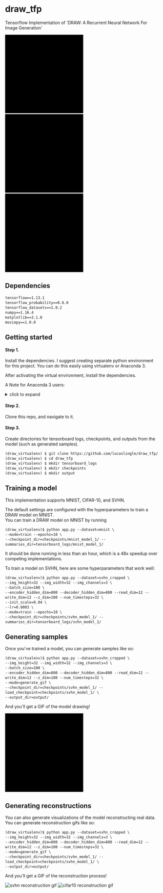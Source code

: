 # draw_tfp
Tensorflow Implementation of 'DRAW: A Recurrent Neural Network For Image Generation'

![mnist generation gif](assets/mnist_generation.gif)
![svhn generation gif](assets/svhn_generation.gif)
![cifar10 generation gif](assets/cifar10_generation.gif)

## Dependencies
```
tensorflow==1.13.1
tensorflow_probability==0.6.0
tensorflow_datasets==1.0.2
numpy==1.16.4
matplotlib==3.1.0
moviepy==1.0.0
```

## Getting started
#### Step 1.

Install the dependencies. I suggest creating separate python environment for this project.
You can do this easily using virtualenv or Anaconda 3.

After activating the virtual environment, install the dependencies.

A Note for Anaconda 3 users:

<details>
  <summary>click to expand</summary>

```
The tensorflow libraries are not available using 'conda install'. You'll have to get them using pip.

This causes some issues when installing the other dependencies. 

- I observed that installing the other dependencies using conda caused numpy incompatibility with Tensorflow. 
- Tensorflow installs a particular version of numpy (1.16.4) alongside it. 
- Conda does not appear to know about Tensorflow's dependency on this version of numpy.
- Conda overwrites it when you install other dependencies such as matplotlib. 

- As a workaround, you can install all the dependencies via pip, within the conda environment. 
- This solves the problem completely.
```
</details>

#### Step 2. 
Clone this repo, and navigate to it.

#### Step 3. 
Create directories for tensorboard logs, checkpoints, and outputs from the model (such as generated samples).
```
(draw_virtualenv) $ git clone https://github.com/lucaslingle/draw_tfp/
(draw_virtualenv) $ cd draw_tfp
(draw_virtualenv) $ mkdir tensorboard_logs
(draw_virtualenv) $ mkdir checkpoints
(draw_virtualenv) $ mkdir output
```

## Training a model
This implementation supports MNIST, CIFAR-10, and SVHN. 

The default settings are configured with the hyperparameters to train a DRAW model on MNIST.  
You can train a DRAW model on MNIST by running

```
(draw_virtualenv)$ python app.py --dataset=mnist \
--mode=train --epochs=10 \
--checkpoint_dir=checkpoints/mnist_model_1/ --summaries_dir=tensorboard_logs/mnist_model_1/ 
```

It should be done running in less than an hour, which is a 48x speedup over competing implementations.

To train a model on SVHN, here are some hyperparameters that work well:

```
(draw_virtualenv)$ python app.py --dataset=svhn_cropped \
--img_height=32 --img_width=32 --img_channels=3 \
--batch_size=100 \
--encoder_hidden_dim=800 --decoder_hidden_dim=800 --read_dim=12 --write_dim=12 --z_dim=100 --num_timesteps=32 \
--init_scale=0.04 \
--lr=0.0003 \
--mode=train --epochs=10 \
--checkpoint_dir=checkpoints/svhn_model_1/ --summaries_dir=tensorboard_logs/svhn_model_1/
```

## Generating samples

Once you've trained a model, you can generate samples like so:

```
(draw_virtualenv)$ python app.py --dataset=svhn_cropped	\
--img_height=32 --img_width=32 --img_channels=3 \
--batch_size=100 \
--encoder_hidden_dim=800 --decoder_hidden_dim=800 --read_dim=12 --write_dim=12 --z_dim=100 --num_timesteps=32 \
--mode=generate_gif \
--checkpoint_dir=checkpoints/svhn_model_1/ --load_checkpoint=checkpoints/svhn_model_1/ \
--output_dir=output/
```

And you'll get a GIF of the model drawing!

![svhn generation gif](assets/svhn_generation.gif)

## Generating reconstructions

You can also generate visualizations of the model reconstructing real data. You can generate reconstruction gifs like so:

```
(draw_virtualenv)$ python app.py --dataset=svhn_cropped \
--img_height=32 --img_width=32 --img_channels=3 \
--encoder_hidden_dim=800 --decoder_hidden_dim=800 --read_dim=12 --write_dim=12 --z_dim=100 --num_timesteps=32 \
--mode=generate_gif \
--checkpoint_dir=checkpoints/svhn_model_1/ --load_checkpoint=checkpoints/svhn_model_1/ \
--output_dir=output/
```

And you'll get a GIF of the reconstruction process!

![svhn reconstruction gif](assets/svhn_reconstruction.gif)
![cifar10 reconstruction gif](assets/cifar10_reconstruction.gif)